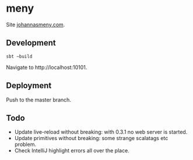 # meny

Site [johannasmeny.com](https://johannasmeny.com).

## Development

    sbt ~build

Navigate to http://localhost:10101.

## Deployment

Push to the master branch.

## Todo

- Update live-reload without breaking: with 0.3.1 no web server is started.
- Update primitives without breaking: some strange scalatags etc problem.
- Check IntelliJ highlight errors all over the place.